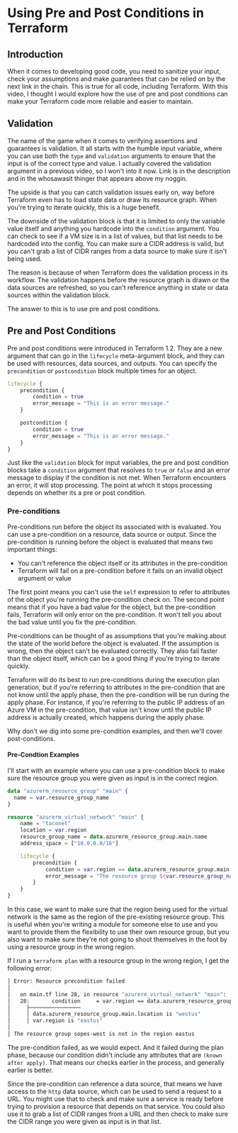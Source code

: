 # Using Pre and Post Conditions in Terraform

## Introduction

When it comes to developing good code, you need to sanitize your input, check your assumptions and make guarantees that can be relied on by the next link in the chain. This is true for all code, including Terraform. With this video, I thought I would explore how the use of pre and post conditions can make your Terraform code more reliable and easier to maintain.

## Validation

The name of the game when it comes to verifying assertions and guarantees is validation. It all starts with the humble input variable, where you can use both the `type` and `validation` arguments to ensure that the input is of the correct type and value. I actually covered the validation argument in a previous video, so I won't into it now. Link is in the description and in the whosawasit thinger that appears above my noggin.

The upside is that you can catch validation issues early on, way before Terraform even has to load state data or draw its resource graph. When you're trying to iterate quickly, this is a huge benefit.

The downside of the validation block is that it is limited to only the variable value itself and anything you hardcode into the `condition` argument. You can check to see if a VM size is in a list of values, but that list needs to be hardcoded into the config. You can make sure a CIDR address is valid, but you can't grab a list of CIDR ranges from a data source to make sure it isn't being used.

The reason is because of when Terraform does the validation process in its workflow. The validation happens before the resource graph is drawn or the data sources are refreshed, so you can't reference anything in state or data sources within the validation block.

The answer to this is to use pre and post conditions.

## Pre and Post Conditions

Pre and post conditions were introduced in Terraform 1.2. They are a new argument that can go in the `lifecycle` meta-argument block, and they can be used with resources, data sources, and outputs. You can specify the `precondition` or `postcondition` block multiple times for an object.

```terraform
lifecycle {
    precondition {
        condition = true
        error_message = "This is an error message."
    }

    postcondition {
        condition = true
        error_message = "This is an error message."
    }
}
```

Just like the `validation` block for input variables, the pre and post condition blocks take a `condition` argument that resolves to `true` or `false` and an error message to display if the condition is not met. When Terraform encounters an error, it will stop processing. The point at which it stops processing depends on whether its a pre or post condition.

### Pre-conditions

Pre-conditions run before the object its associated with is evaluated. You can use a pre-condition on a resource, data source or output. Since the pre-condition is running before the object is evaluated that means two important things:

* You can't reference the object itself or its attributes in the pre-condition
* Terraform will fail on a pre-condition before it fails on an invalid object argument or value

The first point means you can't use the `self` expression to refer to attributes of the object you're running the pre-condition check on. The second point means that if you have a bad value for the object, but the pre-condition fails, Terraform will only error on the pre-condition. It won't tell you about the bad value until you fix the pre-condition.

Pre-conditions can be thought of as assumptions that you're making about the state of the world before the object is evaluated. If the assumption is wrong, then the object can't be evaluated correctly. They also fail faster than the object itself, which can be a good thing if you're trying to iterate quickly.

Terraform will do its best to run pre-conditions during the execution plan generation, but if you're referring to attributes in the pre-condition that are not know until the apply phase, then the pre-condition will be run during the apply phase. For instance, if you're referring to the public IP address of an Azure VM in the pre-condition, that value isn't know until the public IP address is actually created, which happens during the apply phase.

Why don't we dig into some pre-condition examples, and then we'll cover post-conditions.

#### Pre-Condtion Examples

I'll start with an example where you can use a pre-condition block to make sure the resource group you were given as input is in the correct region.

```terraform
data "azurerm_resource_group" "main" {
  name = var.resource_group_name
}

resource "azurerm_virtual_network" "main" {
    name = "taconet"
    location = var.region
    resource_group_name = data.azurerm_resource_group.main.name
    address_space = ["10.0.0.0/16"]

    lifecycle {
        precondition {
            condition = var.region == data.azurerm_resource_group.main.location
            error_message = "The resource group ${var.resource_group_name} is not in the region ${var.region}"
        }
    }
}
```

In this case, we want to make sure that the region being used for the virtual network is the same as the region of the pre-existing resource group. This is useful when you're writing a module for someone else to use and you want to provide them the flexibility to use their own resource group, but you also want to make sure they're not going to shoot themselves in the foot by using a resource group in the wrong region.

If I run a `terraform plan` with a resource group in the wrong region, I get the following error:

```bash
│ Error: Resource precondition failed
│
│   on main.tf line 28, in resource "azurerm_virtual_network" "main":
│   28:       condition     = var.region == data.azurerm_resource_group.main.location
│     ├────────────────
│     │ data.azurerm_resource_group.main.location is "westus"
│     │ var.region is "eastus"
│
│ The resource group sopes-west is not in the region eastus
```

The pre-condition failed, as we would expect. And it failed during the plan phase, because our condition didn't include any attributes that are `(known after apply)`. That means our checks earlier in the process, and generally earlier is better.

Since the pre-condition can reference a data source, that means we have access to the `http` data source, which can be used to send a request to a URL. You might use that to check and make sure a service is ready before trying to provision a resource that depends on that service. You could also use it to grab a list of CIDR ranges from a URL and then check to make sure the CIDR range you were given as input is in that list.

```terraform